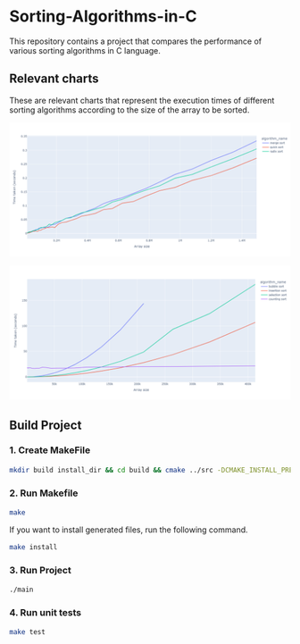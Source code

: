 # Sorting-Algorithms-in-C

This repository contains a project that compares the performance of various sorting algorithms in C language.

## Relevant charts

These are relevant charts that represent the execution times of different sorting algorithms according to the size of the array to be sorted.

![Merge & Quick & Radix chart](./assets/images/merge_quick_radix.png "Merge & Quick & Radix chart")

![Bubble & Insertion & Selection & Counting](./assets/images/bubble_insertion_selection_counting.png "Bubble & Insertion & Selection & Counting")

## Build Project

### 1. Create MakeFile
```sh
mkdir build install_dir && cd build && cmake ../src -DCMAKE_INSTALL_PREFIX=../install_dir -DCMAKE_BUILD_TYPE=Debug
```

### 2. Run Makefile
```sh
make
```
If you want to install generated files, run the following command.
```sh
make install
```

### 3. Run Project
```sh
./main
```

### 4. Run unit tests
```sh
make test
```
